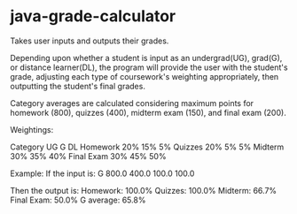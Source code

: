 # java-grade-calculator
Takes user inputs and outputs their grades.

Depending upon whether a student is input as an undergrad(UG), grad(G), or distance learner(DL), the program will provide the user with the student's grade, adjusting each type of coursework's weighting appropriately, then outputting the student's final grades.

Category averages are calculated considering maximum points for homework (800), quizzes (400), midterm exam (150), and final exam (200).

Weightings:

Category	  UG	 G	 DL
Homework	  20%	15%	5%
Quizzes	    20%	5%	5%
Midterm	    30%	35%	40%
Final Exam	30%	45%	50%

Example:
If the input is:
G   800.0   400.0   100.0   100.0

Then the output is:
Homework: 100.0%
Quizzes: 100.0%
Midterm: 66.7%
Final Exam: 50.0%
G average: 65.8%
